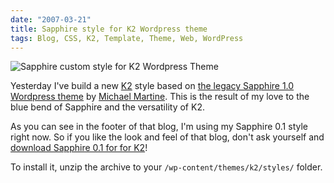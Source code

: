 ```yaml
---
date: "2007-03-21"
title: Sapphire style for K2 Wordpress theme
tags: Blog, CSS, K2, Template, Theme, Web, WordPress
---
```


![Sapphire custom style for K2 Wordpress Theme](/uploads/2007/k2-sapphire.png)

Yesterday I've build a new
[K2](https://web.archive.org/web/20150107112837/https://getk2.com/about/) style
based on
[the legacy Sapphire 1.0 Wordpress theme](https://web.archive.org/web/20071001205059/https://www.michaelmartine.com/free-wordpress-themes/free-wordpress-theme-sapphire/)
by [Michael Martine](https://web.archive.org/web/20071002094737/https://www.michaelmartine.com/about-michael-martine-helping-bloggers/). This is the result of my
love to the blue bend of Sapphire and the versatility of K2.

As you can see in the footer of that blog, I'm using my Sapphire 0.1 style right
now. So if you like the look and feel of that blog, don't ask yourself and
[download Sapphire 0.1 for for K2](https://github.com/kdeldycke/sapphire/archive/sapphire-0.1.zip)!

To install it, unzip the archive to your `/wp-content/themes/k2/styles/` folder.
